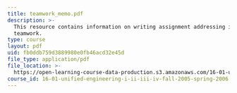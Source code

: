 ```yaml
---
title: teamwork_memo.pdf
description: >-
  This resource contains information on writing assignment addressing issues of
  teamwork.
type: course
layout: pdf
uid: fb0ddb759d3889980e0fb46acd32e45d
file_type: application/pdf
file_location: >-
  https://open-learning-course-data-production.s3.amazonaws.com/16-01-unified-engineering-i-ii-iii-iv-fall-2005-spring-2006/fb0ddb759d3889980e0fb46acd32e45d_teamwork_memo.pdf
course_id: 16-01-unified-engineering-i-ii-iii-iv-fall-2005-spring-2006
---
```


